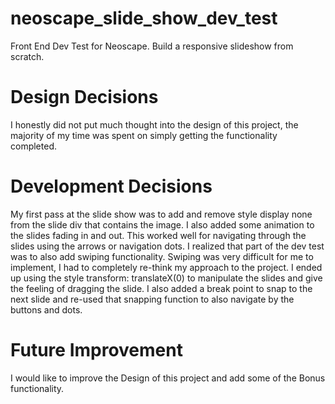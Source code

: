 # neoscape_slide_show_dev_test
Front End Dev Test for Neoscape. Build a responsive slideshow from scratch.
# Design Decisions
I honestly did not put much thought into the design of this project, the majority of my time was spent on simply getting the functionality completed.
# Development Decisions
My first pass at the slide show was to add and remove style display none from the slide div that contains the image.  I also added some animation to the slides fading in and out.  This worked well for navigating through the slides using the arrows or navigation dots.  I realized that part of the dev test was to also add swiping functionality.
Swiping was very difficult for me to implement, I had to completely re-think my approach to the project.  I ended up using the style transform: translateX(0) to manipulate the slides and give the feeling of dragging the slide.  I also added a break point to snap to the next slide and re-used that snapping function to also navigate by the buttons and dots. 
# Future Improvement
I would like to improve the Design of this project and add some of the Bonus functionality.